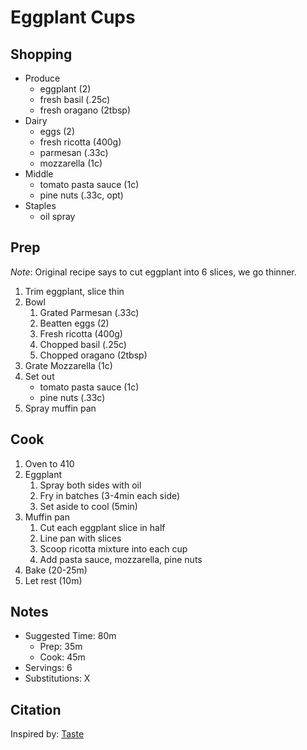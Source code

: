# Eggplant Cups

## Shopping

- Produce
    - eggplant (2)
    - fresh basil (.25c)
    - fresh oragano (2tbsp)
- Dairy
    - eggs (2)
    - fresh ricotta (400g)
    - parmesan (.33c)
    - mozzarella (1c)
- Middle
    - tomato pasta sauce (1c)
    - pine nuts (.33c, opt)
- Staples
    - oil spray

## Prep

_Note_: Original recipe says to cut eggplant into 6 slices, we go thinner.

1. Trim eggplant, slice thin
1. Bowl
    1. Grated Parmesan (.33c)
    1. Beatten eggs (2)
    1. Fresh ricotta (400g)
    1. Chopped basil (.25c)
    1. Chopped oragano (2tbsp)
1. Grate Mozzarella (1c)
1. Set out
    - tomato pasta sauce (1c)
    - pine nuts (.33c)
1. Spray muffin pan

## Cook

1. Oven to 410
1. Eggplant
    1. Spray both sides with oil
    1. Fry in batches (3-4min each side)
    1. Set aside to cool (5min)
1. Muffin pan
    1. Cut each eggplant slice in half
    1. Line pan with slices
    1. Scoop ricotta mixture into each cup
    1. Add pasta sauce, mozzarella, pine nuts
1. Bake (20-25m)
1. Let rest (10m)

## Notes

- Suggested Time: 80m
    - Prep: 35m
    - Cook: 45m
- Servings: 6
- Substitutions: X

## Citation

Inspired by:
[Taste](https://www.taste.com.au/recipes/individual-eggplant-parmigiana/gvwiks4a)
